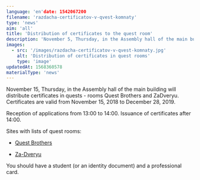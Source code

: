 ```yaml
---
language: 'en'date: 1542067200
filename: 'razdacha-certificatov-v-qvest-komnaty'
type: 'news'
aim: 'all'
title: 'Distribution of certificates to the quest room'
description: 'November 5, Thursday, in the Assembly hall of the main building will distribute certificates...'
images:
  - src: '/images/razdacha-certificatov-v-qvest-komnaty.jpg'
    alt: 'Distribution of certificates in quest rooms'
    type: 'image'
updatedAt: 1568360578
materialType: 'news'
---
```

November 15, Thursday, in the Assembly hall of the main building will distribute certificates in quests - rooms Quest Brothers and ZaDveryu. Certificates are valid from November 15, 2018 to December 28, 2019.

Reception of applications from 13:00 to 14:00. Issuance of certificates after 14:00.

Sites with lists of quest rooms:

*   [Quest Brothers](http://quest%20brothers.ru/)
    
*   [Za-Dveryu](http://za-dveryu.ru/)
    

You should have a student (or an identity document) and a professional card.
